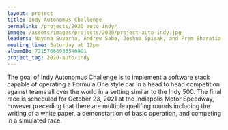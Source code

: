 ```yaml
---
layout: project
title: Indy Autonomus Challenge
permalink: /projects/2020-auto-indy/
image: /assets/images/projects/2020/project-auto-indy.jpg
leaders: Nayana Suvarna, Andrew Saba, Joshua Spisak, and Prem Bharatia
meeting_time: Saturday at 12pm
albumID: 72157666933540901
project_tag: 2020-auto-indy
---
```


The goal of Indy Autonomus Challenge is to implement a software stack capable of operating a Formula One style car in a head to head competition against teams all over the world in a setting similar to the Indy 500. The final race is scheduled for October 23, 2021 at the Indiapolis Motor Speedway, however preceding that there are multiple qualifing rounds including the writing of a white paper, a demonstartion of basic operation, and competing in a simulated race.  
